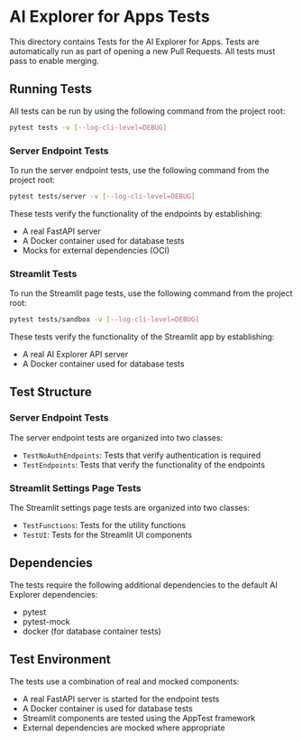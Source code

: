 # AI Explorer for Apps Tests

This directory contains Tests for the AI Explorer for Apps.  Tests are automatically
run as part of opening a new Pull Requests.  All tests must pass to enable merging.

## Running Tests

All tests can be run by using the following command from the project root:

```bash
pytest tests -v [--log-cli-level=DEBUG]
```

### Server Endpoint Tests

To run the server endpoint tests, use the following command from the project root:

```bash
pytest tests/server -v [--log-cli-level=DEBUG]
```

These tests verify the functionality of the endpoints by establishing:
- A real FastAPI server
- A Docker container used for database tests
- Mocks for external dependencies (OCI)

### Streamlit Tests

To run the Streamlit page tests, use the following command from the project root:

```bash
pytest tests/sandbox -v [--log-cli-level=DEBUG]
```

These tests verify the functionality of the Streamlit app by establishing:
- A real AI Explorer API server 
- A Docker container used for database tests

## Test Structure

### Server Endpoint Tests

The server endpoint tests are organized into two classes:
- `TestNoAuthEndpoints`: Tests that verify authentication is required
- `TestEndpoints`: Tests that verify the functionality of the endpoints

### Streamlit Settings Page Tests

The Streamlit settings page tests are organized into two classes:
- `TestFunctions`: Tests for the utility functions
- `TestUI`: Tests for the Streamlit UI components

## Dependencies

The tests require the following additional dependencies to the default AI Explorer dependencies:
- pytest
- pytest-mock
- docker (for database container tests)

## Test Environment

The tests use a combination of real and mocked components:
- A real FastAPI server is started for the endpoint tests
- A Docker container is used for database tests
- Streamlit components are tested using the AppTest framework
- External dependencies are mocked where appropriate 
